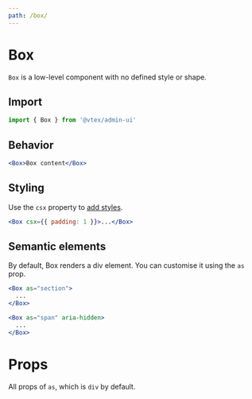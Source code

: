 ```yaml
---
path: /box/
---
```


# Box

`Box` is a low-level component with no defined style or shape.

## Import

```jsx isStatic
import { Box } from '@vtex/admin-ui'
```

## Behavior

```jsx
<Box>Box content</Box>
```

## Styling

Use the `csx` property to [add styles](/guidelines/styling/).

```jsx isStatic
<Box csx={{ padding: 1 }}>...</Box>
```

## Semantic elements

By default, Box renders a div element. You can customise it using the `as` prop.

```jsx isStatic
<Box as="section">
  ...
</Box>

<Box as="span" aria-hidden>
  ...
</Box>
```

# Props

All props of `as`, which is `div` by default.
